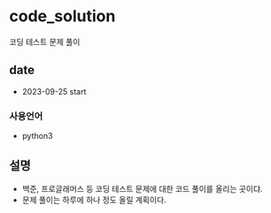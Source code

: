 # code_solution
코딩 테스트 문제 풀이

## date
- 2023-09-25 start
### 사용언어
- python3
## 설명
- 백준, 프로글래머스 등 코딩 테스트 문제에 대한 코드 풀이를 올리는 곳이댜.
- 문제 풀이는 하루에 하나 정도 올릴 계획이다.
